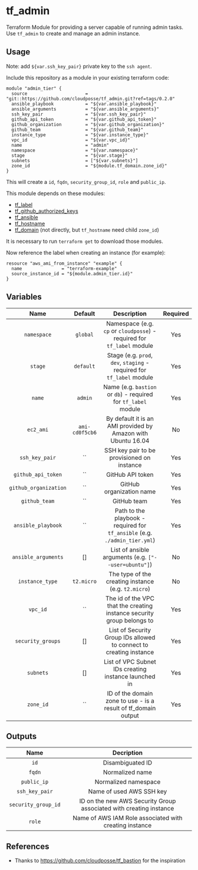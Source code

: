 # tf_admin

Terraform Module for providing a server capable of running admin tasks. Use `tf_admin` to create and manage an admin instance.

## Usage

Note: add `${var.ssh_key_pair}` private key to the `ssh agent`.

Include this repository as a module in your existing terraform code:

```
module "admin_tier" {
  source                      = "git::https://github.com/cloudposse/tf_admin.git?ref=tags/0.2.0"
  ansible_playbook            = "${var.ansible_playbook}"
  ansible_arguments           = "${var.ansible_arguments}"
  ssh_key_pair                = "${var.ssh_key_pair}"
  github_api_token            = "${var.github_api_token}"
  github_organization         = "${var.github_organization}"
  github_team                 = "${var.github_team}"
  instance_type               = "${var.instance_type}"
  vpc_id                      = "${var.vpc_id}"
  name                        = "admin"
  namespace                   = "${var.namespace}"
  stage                       = "${var.stage}"
  subnets                     = ["${var.subnets}"]
  zone_id                     = "${module.tf_domain.zone_id}"
}

```

This will create a `id`, `fqdn`, `security_group_id`, `role` and `public_ip`.

This module depends on these modules:

* [tf_label](https://github.com/cloudposse/tf_label)
* [tf_github_authorized_keys](https://github.com/cloudposse/tf_github_authorized_keys)
* [tf_ansible](https://github.com/cloudposse/tf_ansible)
* [tf_hostname](https://github.com/cloudposse/tf_hostname)
* [tf_domain](https://github.com/cloudposse/tf_domain) (not directly, but `tf_hostname` need child `zone_id`)

It is necessary to run `terraform get` to download those modules.

Now reference the label when creating an instance (for example):
```
resource "aws_ami_from_instance" "example" {
  name               = "terraform-example"
  source_instance_id = "${module.admin_tier.id}"
}
```

## Variables

|  Name                        |  Default       |  Description                                             | Required             |
|:----------------------------:|:--------------:|:--------------------------------------------------------:|:--------------------:|
| `namespace`                  | `global`       | Namespace (e.g. `cp` or `cloudposse`) - required for `tf_label` module    | Yes |
| `stage`                      | `default`      | Stage (e.g. `prod`, `dev`, `staging` - required for `tf_label` module     | Yes |
| `name`                       | `admin`        | Name  (e.g. `bastion` or `db`) - required for `tf_label` module           | Yes |
| `ec2_ami`                    | `ami-cd0f5cb6` | By default it is an AMI provided by Amazon with Ubuntu 16.04              | No  |
| `ssh_key_pair`               | ``             | SSH key pair to be provisioned on instance                                | Yes |
| `github_api_token`           | ``             | GitHub API token                                                          | Yes |
| `github_organization`        | ``             | GitHub organization name                                                  | Yes |
| `github_team`                | ``             | GitHub team                                                               | Yes |
| `ansible_playbook`           | ``             | Path to the playbook - required for `tf_ansible` (e.g. `./admin_tier.yml`)| Yes |
| `ansible_arguments`          | []             | List of ansible arguments (e.g. `["--user=ubuntu"]`)                      | No  |
| `instance_type`              | `t2.micro`     | The type of the creating instance (e.g. `t2.micro`)                       | No  |
| `vpc_id`                     | ``             | The id of the VPC that the creating instance security group belongs to    | Yes |
| `security_groups`            | []             | List of Security Group IDs allowed to connect to creating instance        | Yes |
| `subnets`                    | []             | List of VPC Subnet IDs creating instance launched in                      | Yes |
| `zone_id`                    | ``             | ID of the domain zone to use - is a result of tf_domain output            | Yes |

## Outputs

| Name                | Decription              |
|:-------------------:|:-----------------------:|
| `id`                | Disambiguated ID        |
| `fqdn`              | Normalized name         |
| `public_ip`         | Normalized namespace    |
| `ssh_key_pair`      | Name of used AWS SSH key|
| `security_group_id` | ID on the new AWS Security Group associated with creating instance|
| `role`              | Name of AWS IAM Role associated with creating instance|


## References
* Thanks to https://github.com/cloudposse/tf_bastion for the inspiration
